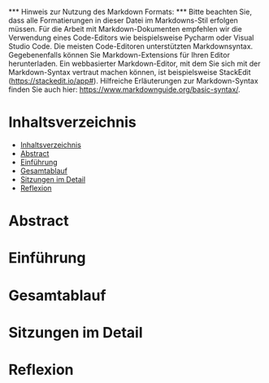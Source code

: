 *** Hinweis zur Nutzung des Markdown Formats: ***
Bitte beachten Sie, dass alle Formatierungen in dieser Datei im Markdowns-Stil erfolgen müssen. Für die Arbeit mit Markdown-Dokumenten empfehlen wir die Verwendung eines Code-Editors wie beispielsweise Pycharm oder Visual Studio Code. Die meisten Code-Editoren unterstützten Markdownsyntax. Gegebenenfalls können Sie Markdown-Extensions für Ihren Editor herunterladen. 
Ein webbasierter Markdown-Editor, mit dem Sie sich mit der Markdown-Syntax vertraut machen können, ist beispielsweise StackEdit (https://stackedit.io/app#). 
Hilfreiche Erläuterungen zur Markdown-Syntax finden Sie auch hier: https://www.markdownguide.org/basic-syntax/.

# Inhaltsverzeichnis

- [Inhaltsverzeichnis](#inhaltsverzeichnis)
- [Abstract](#abstract)
- [Einführung](#einführung)
- [Gesamtablauf](#gesamtablauf)
- [Sitzungen im Detail](#sitzungen-im-detail)
- [Reflexion](#reflexion)

# Abstract

# Einführung

# Gesamtablauf


# Sitzungen im Detail


# Reflexion
